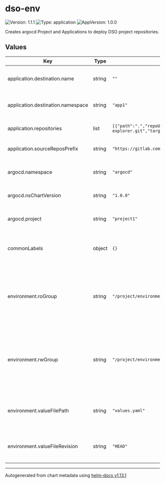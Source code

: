 # dso-env

![Version: 1.1.1](https://img.shields.io/badge/Version-1.1.1-informational?style=flat-square) ![Type: application](https://img.shields.io/badge/Type-application-informational?style=flat-square) ![AppVersion: 1.0.0](https://img.shields.io/badge/AppVersion-1.0.0-informational?style=flat-square)

Creates argocd Project and Applications to deploy DSO project repositories.

## Values

| Key | Type | Default | Description |
|-----|------|---------|-------------|
| application.destination.name | string | `""` | Nom du cluster applicatif cible |
| application.destination.namespace | string | `"app1"` | Nom du namespace applicatif cible |
| application.repositories | list | `[{"path":".","repoURL":"https://gitlab.com/projects/org/demo/quota-explorer.git","targetRevision":"main"}]` | Liste des dépôts à déployer |
| application.sourceReposPrefix | string | `"https://gitlab.com/projects/org/demo"` | Préfixe des dépôts autorisés |
| argocd.namespace | string | `"argocd"` | Namespace de création des objets ArgoCD |
| argocd.nsChartVersion | string | `"1.0.0"` | Version du Chart dso-ns à utiliser |
| argocd.project | string | `"project1"` | Préfixe des projets ArgoCD à créer |
| commonLabels | object | `{}` | Labels appliqués sur les différents objets |
| environment.roGroup | string | `"/project/environment/RO"` | Nom du groupe à autoriser en lecture seule sur les objets applicatifs (-app) déployés par ArgoCD |
| environment.rwGroup | string | `"/project/environment/RW"` | Nom du groupe à autoriser en lecture/écriture sur les objets applicatifs (-app) déployés par ArgoCD |
| environment.valueFilePath | string | `"values.yaml"` | Chemin du fichier à utiliser lors de la récupération des values |
| environment.valueFileRevision | string | `"HEAD"` | Revision Git à utiliser lors de la récupération des values |

----------------------------------------------
Autogenerated from chart metadata using [helm-docs v1.13.1](https://github.com/norwoodj/helm-docs/releases/v1.13.1)
